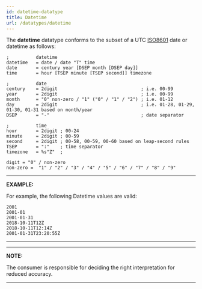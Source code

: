 ```yaml
---
id: datetime-datatype
title: Datetime
url: /datatypes/datetime
---
```


The **datetime** datatype conforms to the subset of a UTC [ISO8601](@iso8601)
date or datetime as follows:

```abnf
;          datetime
datetime   = date / date "T" time
date       = century year [DSEP month [DSEP day]]
time       = hour [TSEP minute [TSEP second]] timezone

;          date
century    = 2digit                               ; i.e. 00-99
year       = 2digit                               ; i.e. 00-99
month      = "0" non-zero / "1" ("0" / "1" / "2") ; i.e. 01-12
day        = 2digit                               ; i.e. 01-28, 01-29, 01-30, 01-31 based on month/year
DSEP       = "-"                                  ; date separator

;          time
hour       = 2digit ; 00-24
minute     = 2digit ; 00-59
second     = 2digit ; 00-58, 00-59, 00-60 based on leap-second rules
TSEP       = ":"    ; time separator
timezone   = %s"Z"  ;

digit = "0" / non-zero
non-zero =  "1" / "2" / "3" / "4" / "5" / "6" / "7" / "8" / "9"
```

***
**EXAMPLE:**

For example, the following Datetime values are valid:

```
2001
2001-01
2001-01-31
2018-10-11T12Z
2018-10-11T12:14Z
2001-01-31T23:20:55Z
```

***

***
**NOTE:**

The consumer is responsible for deciding the right interpretation for reduced
accuracy.
***
